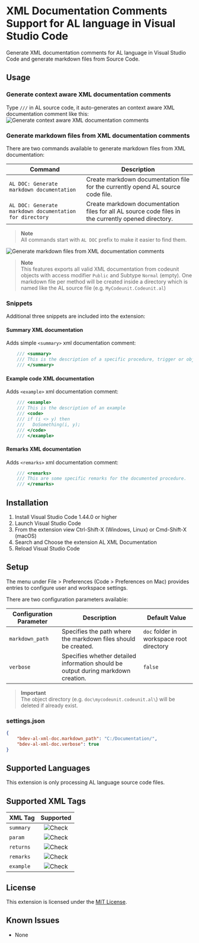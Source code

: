# XML Documentation Comments Support for AL language in Visual Studio Code

Generate XML documentation comments for AL language in Visual Studio Code and generate markdown files from Source Code.

## Usage
### Generate context aware XML documentation comments
Type `///` in AL source code, it auto-generates an context aware XML documentation comment like this:
![Generate context aware XML documentation comments][GenerateXmlDoc]

### Generate markdown files from XML documentation comments
There are two commands available to generate markdown files from XML documentation:

| Command | Description | 
| --- | --- |
| `AL DOC: Generate markdown documentation` | Create markdown documentation file for the currently opend AL source code file. |
| `AL DOC: Generate markdown documentation for directory` | Create markdown documentation files for all AL source code files in the currently opened directory. |

> **Note**<br>All commands start with `AL DOC` prefix to make it easier to find them.

![Generate markdown files from XML documentation comments][GenerateMDDoc]

> **Note**<br>This features exports all valid XML documentation from codeunit objects with access modifier `Public` and Subtype `Normal` (empty). One markdown file per method will be created inside a directory which is named like the AL source file (e.g. `MyCodeunit.Codeunit.al`)

### Snippets
Additional three snippets are included into the extension:
#### Summary XML documentation
Adds simple `<summary>` xml documentation comment:
```c#
    /// <summary>
    /// This is the description of a specific procedure, trigger or object.
    /// </summary>
```
#### Example code XML documentation
Adds `<example>` xml documentation comment:
```c#
    /// <example>
    /// This is the description of an example
    /// <code>
    /// if (i <> y) then
    ///   DoSomething(i, y);
    /// </code>
    /// </example>
```
#### Remarks XML documentation
Adds `<remarks>` xml documentation comment:
```c#
    /// <remarks>
    /// This are some specific remarks for the documented procedure.
    /// </remarks>
```

## Installation
1. Install Visual Studio Code 1.44.0 or higher
2. Launch Visual Studio Code
3. From the extension view Ctrl-Shift-X (Windows, Linux) or Cmd-Shift-X (macOS)
4. Search and Choose the extension AL XML Documentation
5. Reload Visual Studio Code

## Setup
The menu under File > Preferences (Code > Preferences on Mac) provides entries to configure user and workspace settings. 

There are two configuration parameters available:

| Configuration Parameter | Description | Default Value |
| --- | --- | --- |
| `markdown_path` | Specifies the path where the markdown files should be created. | `doc` folder in workspace root directory |
| `verbose` | Specifies whether detailed information should be output during markdown creation. | `false` | 

> **Important**<br>The object directory (e.g. `doc\mycodeunit.codeunit.al\`) will be deleted if already exist.

### settings.json
```json 
{
    "bdev-al-xml-doc.markdown_path": "C:/Documentation/",
    "bdev-al-xml-doc.verbose": true    
}
```

## Supported Languages
This extension is only processing AL language source code files.

## Supported XML Tags

| XML Tag | Supported |
| --- | :---: |
| `summary` | ![Check] |
| `param` | ![Check] |
| `returns` | ![Check] |
| `remarks` | ![Check] |
| `example` | ![Check] |


## License
This extension is licensed under the [MIT License](https://365businessdev.visualstudio.com/Visual%20Studio%20Code%20AL%20XML%20Documentation%20Extension/_git/Visual%20Studio%20Code%20AL%20XML%20Documentation%20Extension?path=%2Fbdev-al-xml-doc%2FLICENSE.txt).

## Known Issues
 - None


[GenerateXmlDoc]: https://365businessdev.visualstudio.com/4cb83d4a-eb34-4814-b956-f9f37c442462/_apis/git/repositories/ee60b269-870f-4369-8cf5-1e5ffb21c10b/items?path=%2Fbdev-al-xml-doc%2Fdoc%2FAddXmlDocComment.gif&versionDescriptor%5BversionOptions%5D=0&versionDescriptor%5BversionType%5D=0&versionDescriptor%5Bversion%5D=master&resolveLfs=true&%24format=octetStream&api-version=5.0 "Generate context aware XML documentation comments"
[GenerateMDDoc]: https://365businessdev.visualstudio.com/4cb83d4a-eb34-4814-b956-f9f37c442462/_apis/git/repositories/ee60b269-870f-4369-8cf5-1e5ffb21c10b/items?path=%2Fbdev-al-xml-doc%2Fdoc%2FGenerateMarkdownDoc.gif&versionDescriptor%5BversionOptions%5D=0&versionDescriptor%5BversionType%5D=0&versionDescriptor%5Bversion%5D=master&resolveLfs=true&%24format=octetStream&api-version=5.0 "Generate markdown files from XML documentation comments"
[Check]: https://cdn4.iconfinder.com/data/icons/icocentre-free-icons/137/f-check_256-16.png "Check Icon"